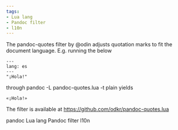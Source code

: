 ```yaml
---
tags:
- Lua lang
- Pandoc filter
- l10n
---
```


The pandoc-quotes filter by @odin adjusts quotation marks to fit the
document language. E.g. running the below

    ---
    lang: es
    ---
    "¡Hola!"

through pandoc -L pandoc-quotes.lua -t plain yields

    «¡Hola!»

The filter is available at https://github.com/odkr/pandoc-quotes.lua

pandoc Lua lang Pandoc filter l10n
